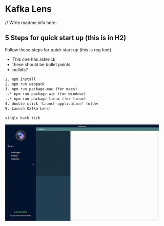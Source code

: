 # Kafka Lens

// Write readme info here.

## 5 Steps for quick start up (this is in H2)

Follow these steps for quick start up (this is reg font)
* This one has asterick
* these should be bullet points
* bullets?

```
1. npm install
2. npm run webpack
3. npm run package-mac (for macs)
..* npm run package-win (for windows)
..* npm run package-linux (for linux)
4. double click 'Launch-application' folder
5. Launch Kafka Lens!
```

`single back tick`

![](kl-g.gif)